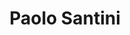 ---
title: Paolo Santini

faction:
  sort: Santini
  given: Santini

parents:
  - name: "Enzo Santini"
    type: "Father"
  - name: "Lucia Santini"
    type: "Mother"

siblings:
  - name: "Viola Santini"
    type: Sister
  - name: "Sofia Del Vecchio"
    type: Sister

partners:
  - name: "Isabelle Santini"
    type: "Wife"

children:
  - name: "Riccardo Santini"
    type: "Son"
  - name: "Lucille Santini"
    type: "Daughter"

char_data:
  - element_title: "Pronouns"
    element: "he/him"
  - element_title: "Race"
    element: ""
  - element_title: "Age"
    element: ""
  - element_title: "Height"
    element: ""
  - element_title: "Hair"
    element: ""
  - element_title: "Skin"
    element: ""
  - element_title: "Eyes"
    element: ""

excerpt: "Brother and trusted advisor to Viola, Paolo's sage counsel helps Viola navigate the political scene of Sen on more than one occasion. She relies on his level-headed approach to decision-making, while keeping him at an arm's length of true leadership."
---